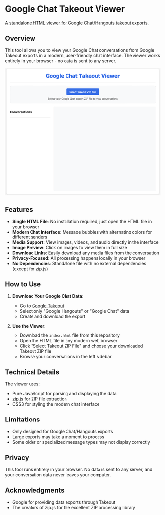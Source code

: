 # Google Chat Takeout Viewer

[A standalone HTML viewer for Google Chat/Hangouts takeout exports.](https://creedofman.github.io/google-chat-takeout-viewer/)

## Overview

This tool allows you to view your Google Chat conversations from Google Takeout exports in a modern, user-friendly chat interface. The viewer works entirely in your browser - no data is sent to any server.

![Screenshot of the Google Chat Takeout Viewer](screenshot.png)

## Features

- **Single HTML File**: No installation required, just open the HTML file in your browser
- **Modern Chat Interface**: Message bubbles with alternating colors for different senders
- **Media Support**: View images, videos, and audio directly in the interface
- **Image Preview**: Click on images to view them in full size
- **Download Links**: Easily download any media files from the conversation
- **Privacy-Focused**: All processing happens locally in your browser
- **No Dependencies**: Standalone file with no external dependencies (except for zip.js)

## How to Use

1. **Download Your Google Chat Data**:
   - Go to [Google Takeout](https://takeout.google.com/)
   - Select only "Google Hangouts" or "Google Chat" data
   - Create and download the export

2. **Use the Viewer**:
   - Download the `index.html` file from this repository
   - Open the HTML file in any modern web browser
   - Click "Select Takeout ZIP File" and choose your downloaded Takeout ZIP file
   - Browse your conversations in the left sidebar

## Technical Details

The viewer uses:
- Pure JavaScript for parsing and displaying the data
- [zip.js](https://gildas-lormeau.github.io/zip.js/) for ZIP file extraction
- CSS3 for styling the modern chat interface

## Limitations

- Only designed for Google Chat/Hangouts exports
- Large exports may take a moment to process
- Some older or specialized message types may not display correctly

## Privacy

This tool runs entirely in your browser. No data is sent to any server, and your conversation data never leaves your computer.

## Acknowledgments

- Google for providing data exports through Takeout
- The creators of zip.js for the excellent ZIP processing library
